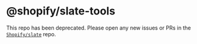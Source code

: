 # @shopify/slate-tools

This repo has been deprecated. Please open any new issues or PRs in the [`Shopify/slate`](https://github.com/Shopify/slate) repo.
